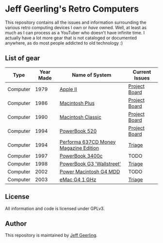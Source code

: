 # Jeff Geerling's Retro Computers

This repository contains all the issues and information surrounding the various retro computing devices I own or _have_ owned. Well, at least as much as I can process as a YouTuber who doesn't have infinite time. I actually have a lot more gear that is not cataloged or documented anywhere, as do most people addicted to old technology :)

## List of gear

| Type       | Year Made | Name of System | Current Issues |
| ---        | ---       | ---            | ---            |
| Computer   | 1979      | [Apple II](https://www.youtube.com/watch?v=AVec5Db_SRo) | [Project Board](https://github.com/users/geerlingguy/projects/1) |
| Computer   | 1986      | [Macintosh Plus](https://en.wikipedia.org/wiki/Macintosh_Plus) | [Project Board](https://github.com/users/geerlingguy/projects/3) |
| Computer   | 1990      | [Macintosh Classic](https://en.wikipedia.org/wiki/Macintosh_Classic) | [Project Board](https://github.com/users/geerlingguy/projects/2/views/1) |
| Computer   | 1994      | [PowerBook 520](https://en.wikipedia.org/wiki/PowerBook_500_series) | [Project Board](https://github.com/users/geerlingguy/projects/4) |
| Computer   | 1994      | [Performa 637CD Money Magazine Edition](https://en.wikipedia.org/wiki/Macintosh_Quadra_630) | [Triage](https://github.com/geerlingguy/retro-computers/issues/10) |
| Computer   | 1997      | [PowerBook 3400c](https://www.jeffgeerling.com/blog/2024/build-log-macintosh-powerbook-3400c) | TODO |
| Computer   | 1998      | [PowerBook G3 'Wallstreet'](https://en.wikipedia.org/wiki/PowerBook_G3#PowerBook_G3_Series_(Wallstreet_I)) | [Triage](https://github.com/geerlingguy/retro-computers/issues/10) |
| Computer   | 2002      | [Power Macintosh G4 MDD](https://www.jeffgeerling.com/blog/2024/build-log-power-mac-g4-mdd) | TODO |
| Computer   | 2003      | [eMac G4 1 GHz](https://en.wikipedia.org/wiki/EMac) | [Triage](https://github.com/geerlingguy/retro-computers/issues/10) |

## License

All information and code is licensed under GPLv3.

## Author

This repository is maintained by [Jeff Geerling](https://www.jeffgeerling.com).
